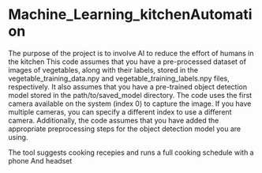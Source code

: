 # Machine_Learning_kitchenAutomation
The purpose of the project is to involve AI to reduce the effort of humans in the kitchen
This code assumes that you have a pre-processed dataset of images of vegetables, along with their labels, stored in the vegetable_training_data.npy and vegetable_training_labels.npy files, respectively. It also assumes that you have a pre-trained object detection model stored in the path/to/saved_model directory. The code uses the first camera available on the system (index 0) to capture the image. If you have multiple cameras, you can specify a different index to use a different camera. Additionally, the code assumes that you have added the appropriate preprocessing steps for the object detection model you are using.

The tool suggests cooking recepies and runs a full cooking schedule with a phone And headset
